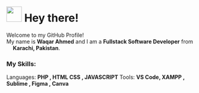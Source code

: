 <h1><img src="https://emojis.slackmojis.com/emojis/images/1643514977/10031/60fps_parrot.gif?1643514977" width="40"/> Hey there!</h1>
<p>Welcome to my GitHub Profile! </br> My name is <b>Waqar Ahmed</b> and I am a <b>Fullstack Software Developer</b> from <img src="https://cdn-icons-png.flaticon.com/512/323/323352.png" width="13"/> <b>Karachi, Pakistan</b>.</p>

### My Skills:

Languages: **PHP , HTML CSS , JAVASCRIPT**
Tools: **VS Code, XAMPP , Sublime , Figma , Canva**
